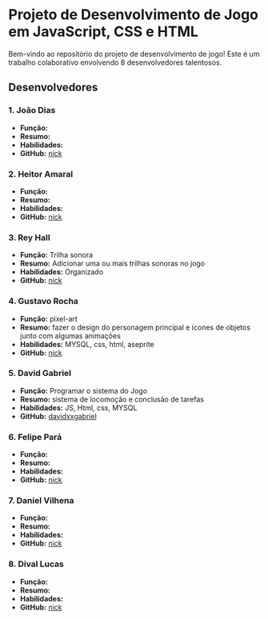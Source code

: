 # Projeto de Desenvolvimento de Jogo em JavaScript, CSS e HTML

Bem-vindo ao repositório do projeto de desenvolvimento de jogo! Este é um trabalho colaborativo envolvendo 8 desenvolvedores talentosos.

## Desenvolvedores

### 1. João Dias
- **Função:** 
- **Resumo:** 
- **Habilidades:** 
- **GitHub:** [nick](https://github.com/)

### 2. Heitor Amaral
- **Função:** 
- **Resumo:** 
- **Habilidades:** 
- **GitHub:** [nick](https://github.com/)

### 3. Rey Hall
- **Função:** Trilha sonora
- **Resumo:** Adicionar uma ou mais trilhas sonoras no jogo
- **Habilidades:** Organizado
- **GitHub:** [nick](https://github.com/)

### 4. Gustavo Rocha
- **Função:** pixel-art
- **Resumo:** fazer o design do personagem principal e ícones de objetos junto com algumas animações 
- **Habilidades:** MYSQL, css, html, aseprite
- **GitHub:** [nick](https://github.com/)

### 5. David Gabriel
- **Função:** Programar o sistema do Jogo
- **Resumo:** sistema de locomoção e conclusão de tarefas
- **Habilidades:** JS, Html, css, MYSQL
- **GitHub:** [davidxxgabriel](https://github.com/davidxxgabriel)

### 6. Felipe Pará
- **Função:** 
- **Resumo:** 
- **Habilidades:** 
- **GitHub:** [nick](https://github.com/)

### 7. Daniel Vilhena
- **Função:** 
- **Resumo:** 
- **Habilidades:** 
- **GitHub:** [nick](https://github.com/)

### 8. Dival Lucas
- **Função:** 
- **Resumo:** 
- **Habilidades:** 
- **GitHub:** [nick](https://github.com/)


